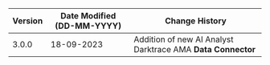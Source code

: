 | **Version** | **Date Modified (DD-MM-YYYY)** | **Change History**                                                 |
|-------------|--------------------------------|--------------------------------------------------------------------|
| 3.0.0       | 18-09-2023                     |	Addition of new AI Analyst Darktrace AMA **Data Connector**     | 	                                                            |  
         
                                                                                                                 

